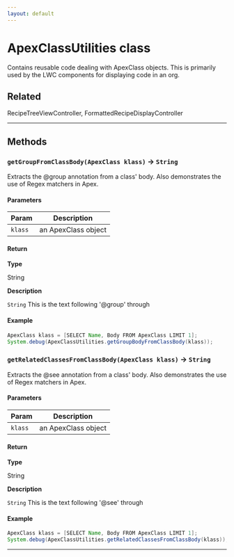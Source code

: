 ```yaml
---
layout: default
---
```

# ApexClassUtilities class

Contains reusable code dealing with ApexClass objects. This is primarily used by the LWC components for displaying code in an org.

## Related

RecipeTreeViewController, FormattedRecipeDisplayController

---
## Methods
### `getGroupFromClassBody(ApexClass klass)` → `String`

Extracts the @group annotation from a class' body. Also demonstrates the use of Regex matchers in Apex.

#### Parameters
|Param|Description|
|-----|-----------|
|`klass` |  an ApexClass object |

#### Return

**Type**

String

**Description**

`String` This is the text following '@group' through

#### Example
```java
ApexClass klass = [SELECT Name, Body FROM ApexClass LIMIT 1];
System.debug(ApexClassUtilities.getGroupBodyFromClassBody(klass));
```

### `getRelatedClassesFromClassBody(ApexClass klass)` → `String`

Extracts the @see annotation from a class' body. Also demonstrates the use of Regex matchers in Apex.

#### Parameters
|Param|Description|
|-----|-----------|
|`klass` |  an ApexClass object |

#### Return

**Type**

String

**Description**

`String` This is the text following '@see' through

#### Example
```java
ApexClass klass = [SELECT Name, Body FROM ApexClass LIMIT 1];
System.debug(ApexClassUtilities.getRelatedClassesFromClassBody(klass));
```

---
